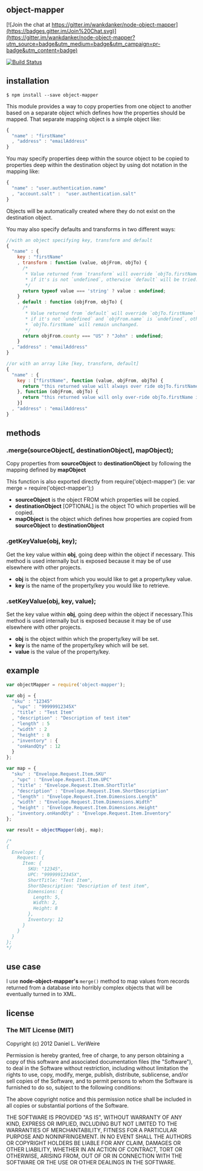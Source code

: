 object-mapper
------------------

[![Join the chat at https://gitter.im/wankdanker/node-object-mapper](https://badges.gitter.im/Join%20Chat.svg)](https://gitter.im/wankdanker/node-object-mapper?utm_source=badge&utm_medium=badge&utm_campaign=pr-badge&utm_content=badge)

[![Build Status](https://travis-ci.org/wankdanker/node-object-mapper.svg)](https://travis-ci.org/wankdanker/node-object-mapper)

installation
------------------
```shell
$ npm install --save object-mapper
```

This module provides a way to copy properties from one object to another based
on a separate object which defines how the properties should be mapped. That
separate mapping object is a simple object like:

```javascript
{
  "name" : "firstName"
  , "address" : "emailAddress"
}
```

You may specify properties deep within the source object to be copied to
properties deep within the destination object by using dot notation in the
mapping like:

```javascript
{
  "name" : "user.authentication.name"
  , "account.salt" :  "user.authentication.salt"
}
```

Objects will be automatically created where they do not exist on the destination
object.

You may also specify defaults and transforms in two different ways:

```javascript
//with an object specifying key, transform and default
{
  "name" : {
    key : "firstName"
    , transform : function (value, objFrom, objTo) {
      /*
       * Value returned from `transform` will override `objTo.firstName` only
       * if it's is not `undefined`, otherwise `default` will be tried.
       */
      return typeof value === 'string' ? value : undefined;
    }
    , default : function (objFrom, objTo) {
      /*
       * Value returned from `default` will override `objTo.firstName` only
       * if it's not `undefined` and `objFrom.name` is `undefined`, otherwise
       * `objTo.firstName` will remain unchanged.
       */
      return objFrom.county === "US" ? "John" : undefined;
    }
  , "address" : "emailAddress"
}

//or with an array like [key, transform, default]
{
  "name" : {
    key : ["firstName", function (value, objFrom, objTo) {
      return "this returned value will always over ride objTo.firstName";
    }, function (objFrom, objTo) {
      return "this returned value will only over-ride objTo.firstName if objFrom.name is null or undefined";
    }]
  , "address" : "emailAddress"
}
```




methods
------------

### .merge(sourceObject[, destinationObject], mapObject);

Copy properties from **sourceObject** to **destinationObject** by following the
mapping defined by **mapObject**

This function is also exported directly from require('object-mapper') (ie: var merge = require('object-mapper');)

 - **sourceObject** is the object FROM which properties will be copied.
 - **destinationObject** [OPTIONAL] is the object TO which properties will be copied.
 - **mapObject** is the object which defines how properties are copied from
**sourceObject** to **destinationObject**

### .getKeyValue(obj, key);

Get the key value within **obj**, going deep within the object if necessary.
This method is used internally but is exposed because it may be of use elsewhere
with other projects.

 - **obj** is the object from which you would like to get a property/key value.
 - **key** is the name of the property/key you would like to retrieve.

### .setKeyValue(obj, key, value);

Set the key value within **obj**, going deep within the object if necessary.This
method is used internally but is exposed because it may be of use elsewhere with
other projects.

 - **obj** is the object within which the property/key will be set.
 - **key** is the name of the property/key which will be set.
 - **value** is the value of the property/key.

example
------------

```javascript
var objectMapper = require('object-mapper');

var obj = {
  "sku" : "12345"
  , "upc" : "99999912345X"
  , "title" : "Test Item"
  , "description" : "Description of test item"
  , "length" : 5
  , "width" : 2
  , "height" : 8
  , "inventory" : {
    "onHandQty" : 12
  }
};

var map = {
  "sku" : "Envelope.Request.Item.SKU"
  , "upc" : "Envelope.Request.Item.UPC"
  , "title" : "Envelope.Request.Item.ShortTitle"
  , "description" : "Envelope.Request.Item.ShortDescription"
  , "length" : "Envelope.Request.Item.Dimensions.Length"
  , "width" : "Envelope.Request.Item.Dimensions.Width"
  , "height" : "Envelope.Request.Item.Dimensions.Height"
  , "inventory.onHandQty" : "Envelope.Request.Item.Inventory"
};

var result = objectMapper(obj, map);

/*
{
  Envelope: {
    Request: {
      Item: {
        SKU: "12345",
        UPC: "99999912345X",
        ShortTitle: "Test Item",
        ShortDescription: "Description of test item",
        Dimensions: {
          Length: 5,
          Width: 2,
          Height: 8
        },
        Inventory: 12
      }
    }
  }
};
*/
```

use case
-------------

I use **node-object-mapper's** `merge()` method to map values from records
returned from a database into horribly complex objects that will be eventually
turned in to XML.


license
----------

### The MIT License (MIT)


Copyright (c) 2012 Daniel L. VerWeire

Permission is hereby granted, free of charge, to any person obtaining
a copy of this software and associated documentation files (the
"Software"), to deal in the Software without restriction, including
without limitation the rights to use, copy, modify, merge, publish,
distribute, sublicense, and/or sell copies of the Software, and to
permit persons to whom the Software is furnished to do so, subject to
the following conditions:

The above copyright notice and this permission notice shall be
included in all copies or substantial portions of the Software.

THE SOFTWARE IS PROVIDED "AS IS", WITHOUT WARRANTY OF ANY KIND,
EXPRESS OR IMPLIED, INCLUDING BUT NOT LIMITED TO THE WARRANTIES OF
MERCHANTABILITY, FITNESS FOR A PARTICULAR PURPOSE AND NONINFRINGEMENT.
IN NO EVENT SHALL THE AUTHORS OR COPYRIGHT HOLDERS BE LIABLE FOR ANY
CLAIM, DAMAGES OR OTHER LIABILITY, WHETHER IN AN ACTION OF CONTRACT,
TORT OR OTHERWISE, ARISING FROM, OUT OF OR IN CONNECTION WITH THE
SOFTWARE OR THE USE OR OTHER DEALINGS IN THE SOFTWARE.
